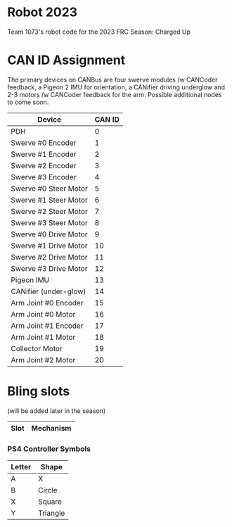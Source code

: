 # Robot 2023

Team 1073's robot code for the 2023 FRC Season: Charged Up



# CAN ID Assignment

The primary devices on CANBus are four swerve modules /w CANCoder feedback, a Pigeon 2 IMU for orientation, a CANifier driving underglow
and 2-3 motors /w CANCoder feedback for the arm. Possible additional nodes to come soon.


| Device                | CAN ID |
| --------------------- | ------ |
| PDH                   |   0    |
| Swerve #0 Encoder     |   1    |
| Swerve #1 Encoder     |   2    |
| Swerve #2 Encoder     |   3    |
| Swerve #3 Encoder     |   4    |
| Swerve #0 Steer Motor |   5    |
| Swerve #1 Steer Motor |   6    |
| Swerve #2 Steer Motor |   7    |
| Swerve #3 Steer Motor |   8    |
| Swerve #0 Drive Motor |   9    |
| Swerve #1 Drive Motor |  10    |
| Swerve #2 Drive Motor |  11    |
| Swerve #3 Drive Motor |  12    |
| Pigeon IMU            |  13    |
| CANifier (under-glow) |  14    |
| Arm Joint #0 Encoder  |  15    | Shoulder
| Arm Joint #0 Motor    |  16    | Shoulder
| Arm Joint #1 Encoder  |  17    | Elbow
| Arm Joint #1 Motor    |  18    | Elbow
| Collector Motor       |  19    | Collector
| Arm Joint #2 Motor    |  20    | Wrist




# Bling slots
(will be added later in the season)

| Slot | Mechanism |
| ---- | --------- |


### PS4 Controller Symbols

| Letter | Shape |
| ------ | ----- |
A | X
B | Circle
X | Square
Y | Triangle
